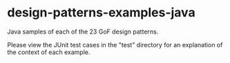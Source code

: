 # design-patterns-examples-java
Java samples of each of the 23 GoF design patterns.

Please view the JUnit test cases in the "test" directory for an explanation of the context of each example.
